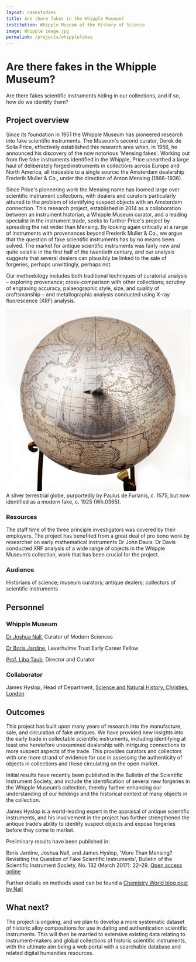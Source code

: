 ```yaml
---
layout: casestudies
title: Are there fakes in the Whipple Museum?
institution: Whipple Museum of the History of Science
image: Whipple image.jpg
permalink: /projects/whipplefakes
---
```


# Are there fakes in the Whipple Museum?

Are there fakes scientific instruments hiding in our collections, and if so, how do we identify them?


## Project overview

Since its foundation in 1951 the Whipple Museum has pioneered research into fake scientific instruments. The Museum's second curator, Derek de Solla Price, effectively established this research area when, in 1956, he announced his discovery of the now notorious 'Mensing fakes'. Working out from five fake instruments identified in the Whipple, Price unearthed a large haul of deliberately forged instruments in collections across Europe and North America, all traceable to a single source: the Amsterdam dealership Frederik Muller & Co., under the direction of Anton Mensing (1866–1936).

Since Price's pioneering work the Mensing name has loomed large over scientific instrument collections, with dealers and curators particularly attuned to the problem of identifying suspect objects with an Amsterdam connection. This research project, established in 2014 as a collaboration between an instrument historian, a Whipple Museum curator, and a leading specialist in the instrument trade, seeks to further Price's project by spreading the net wider than Mensing. By looking again critically at a range of instruments with provenances beyond Frederik Muller & Co., we argue that the question of fake scientific instruments has by no means been solved. The market for antique scientific instruments was fairly new and quite volatile in the first half of the twentieth century, and our analysis suggests that several dealers can plausibly be linked to the sale of forgeries, perhaps unwittingly, perhaps not.

Our methodology includes both traditional techniques of curatorial analysis – exploring provenance; cross-comparison with other collections; scrutiny of engraving accuracy, palaeographic style, size, and quality of craftsmanship – and metallographic analysis conducted using X-ray fluorescence (XRF) analysis.

![Terrestrial globe](https://github.com/UniversityofCambridgeMuseums/research-hub/blob/master/images/casestudies/Whipple%20image.jpg "Whipple Museum terrestrial globe") 
A silver terrestrial globe, purportedly by Paulus de Furlanis, c. 1575, but now identified as a modern fake, c. 1925 (Wh.0365).


### Resources

The staff time of the three principle investigators was covered by their employers. The project has benefited from a great deal of pro bono work by researcher on early mathematical instruments Dr John Davis. Dr Davis conducted XRF analysis of a wide range of objects in the Whipple Museum’s collection, work that has been crucial for the project.

### Audience 

Historians of science; museum curators; antique dealers; collectors of scientific instruments



## Personnel

### Whipple Museum 
[Dr Joshua Nall](https://www.people.hps.cam.ac.uk/index/support-staff/nall), Curator of Modern Sciences

[Dr Boris Jardine](https://www.people.hps.cam.ac.uk/index/fellows-associates/jardine-boris), Leverhulme Trust Early Career Fellow 

[Prof. Liba Taub](https://www.people.hps.cam.ac.uk/index/teaching-officers/taub), Director and Curator 

### Collaborator

James Hyslop, Head of Department, [Science and Natural History, Christies, London](https://www.christies.com/departments/Science-Natural-History-47-1.aspx)



## Outcomes

This project has built upon many years of research into the manufacture, sale, and circulation of fake antiques. We have provided new insights into the early trade in collectable scientific instruments, including identifying at least one heretofore unexamined dealership with intriguing connections to more suspect aspects of the trade. This provides curators and collectors with one more strand of evidence for use in assessing the authenticity of objects in collections and those circulating on the open market.

Initial results have recently been published in the Bulletin of the Scientific Instrument Society, and include the identification of several new forgeries in the Whipple Museum’s collection, thereby further enhancing our understanding of our holdings and the historical context of many objects in the collection.

James Hyslop is a world-leading expert in the appraisal of antique scientific instruments, and his involvement in the project has further strengthened the antique trade’s ability to identify suspect objects and expose forgeries before they come to market.

Preliminary results have been published in:

Boris Jardine, Joshua Nall, and James Hyslop, 'More Than Mensing? Revisiting the Question of Fake Scientific Instruments', Bulletin of the Scientific Instrument Society, No. 132 (March 2017): 22–29. [Open access online](https://static1.squarespace.com/static/54ec9b40e4b02904f4e09b74/t/58f8d3c944024341b370612c/1492702155316/Jardine_Nall_Hyslop_March.pdf) 

Further details on methods used can be found a [Chemistry World blog post by Nall](https://www.chemistryworld.com/opinion/how-to-spot-fake-scientific-instruments/3008560.article)

## What next?

The project is ongoing, and we plan to develop a more systematic dataset of historic alloy compositions for use in dating and authentication scientific instruments. This will then be married to extensive existing data relating to instrument-makers and global collections of historic scientific instruments, with the ultimate aim being a web portal with a searchable database and related digital humanities resources.

